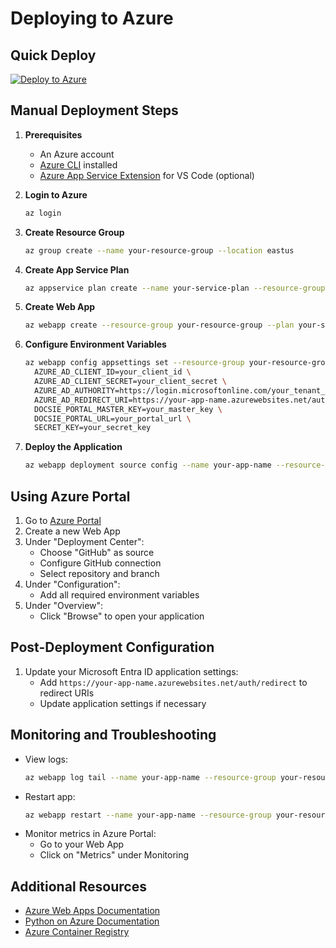 # Deploying to Azure

## Quick Deploy
[![Deploy to Azure](https://aka.ms/deploytoazurebutton)](https://portal.azure.com/#create/Microsoft.Template/uri/https%3A%2F%2Fraw.githubusercontent.com%2FLikaloLLC%2Fsecure-deployment-portal%2Fmain%2Fazuredeploy.json)

## Manual Deployment Steps

1. **Prerequisites**
   - An Azure account
   - [Azure CLI](https://docs.microsoft.com/en-us/cli/azure/install-azure-cli) installed
   - [Azure App Service Extension](https://marketplace.visualstudio.com/items?itemName=ms-azuretools.vscode-azureappservice) for VS Code (optional)

2. **Login to Azure**
   ```bash
   az login
   ```

3. **Create Resource Group**
   ```bash
   az group create --name your-resource-group --location eastus
   ```

4. **Create App Service Plan**
   ```bash
   az appservice plan create --name your-service-plan --resource-group your-resource-group --sku B1 --is-linux
   ```

5. **Create Web App**
   ```bash
   az webapp create --resource-group your-resource-group --plan your-service-plan --name your-app-name --runtime "PYTHON:3.11" --deployment-container-image-name your-docker-image
   ```

6. **Configure Environment Variables**
   ```bash
   az webapp config appsettings set --resource-group your-resource-group --name your-app-name --settings \
     AZURE_AD_CLIENT_ID=your_client_id \
     AZURE_AD_CLIENT_SECRET=your_client_secret \
     AZURE_AD_AUTHORITY=https://login.microsoftonline.com/your_tenant_id \
     AZURE_AD_REDIRECT_URI=https://your-app-name.azurewebsites.net/auth/redirect \
     DOCSIE_PORTAL_MASTER_KEY=your_master_key \
     DOCSIE_PORTAL_URL=your_portal_url \
     SECRET_KEY=your_secret_key
   ```

7. **Deploy the Application**
   ```bash
   az webapp deployment source config --name your-app-name --resource-group your-resource-group --repo-url https://github.com/LikaloLLC/secure-deployment-portal --branch main
   ```

## Using Azure Portal

1. Go to [Azure Portal](https://portal.azure.com)
2. Create a new Web App
3. Under "Deployment Center":
   - Choose "GitHub" as source
   - Configure GitHub connection
   - Select repository and branch
4. Under "Configuration":
   - Add all required environment variables
5. Under "Overview":
   - Click "Browse" to open your application

## Post-Deployment Configuration

1. Update your Microsoft Entra ID application settings:
   - Add `https://your-app-name.azurewebsites.net/auth/redirect` to redirect URIs
   - Update application settings if necessary

## Monitoring and Troubleshooting

- View logs:
  ```bash
  az webapp log tail --name your-app-name --resource-group your-resource-group
  ```
- Restart app:
  ```bash
  az webapp restart --name your-app-name --resource-group your-resource-group
  ```
- Monitor metrics in Azure Portal:
  - Go to your Web App
  - Click on "Metrics" under Monitoring

## Additional Resources

- [Azure Web Apps Documentation](https://docs.microsoft.com/en-us/azure/app-service/)
- [Python on Azure Documentation](https://docs.microsoft.com/en-us/azure/app-service/configure-language-python)
- [Azure Container Registry](https://docs.microsoft.com/en-us/azure/container-registry/) 